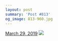 ```yaml
---
layout: post
summary: 'Post #813'
og_image: 813-960.jpg
---
```


<p>
  <time>
    <a href="/813">March 29, 2019</a>
  </time>
  <a href="/813">
    <img src="{{ site.assets_url }}/813-480.jpg" srcset="{{ site.assets_url }}/813-240.jpg 240w, {{ site.assets_url }}/813-480.jpg 480w, {{ site.assets_url }}/813-720.jpg 720w, {{ site.assets_url }}/813-960.jpg 960w" sizes="(min-width: 700px) 50vw, calc(100vw - 2rem)" />
  </a>
</p>

